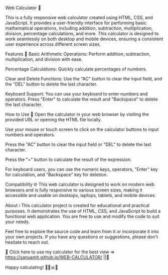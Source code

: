 Web Calculator 🧮


This is a fully responsive web calculator created using HTML, CSS, and JavaScript. It provides a user-friendly interface for performing basic mathematical operations, including addition, subtraction, multiplication, division, percentage calculations, and more. This calculator is designed to work seamlessly on both desktop and mobile devices, ensuring a consistent user experience across different screen sizes.

Features 🚀
Basic Arithmetic Operations: Perform addition, subtraction, multiplication, and division with ease.

Percentage Calculations: Quickly calculate percentages of numbers.

Clear and Delete Functions: Use the "AC" button to clear the input field, and the "DEL" button to delete the last character.

Keyboard Support: You can use your keyboard to enter numbers and operators. Press "Enter" to calculate the result and "Backspace" to delete the last character.

How to Use 📝
Open the calculator in your web browser by visiting the provided URL or opening the HTML file locally.

Use your mouse or touch screen to click on the calculator buttons to input numbers and operators.

Press the "AC" button to clear the input field or "DEL" to delete the last character.

Press the "=" button to calculate the result of the expression.

For keyboard users, you can use the numeric keys, operators, "Enter" key for calculation, and "Backspace" key for deletion.

Compatibility 🌐
This web calculator is designed to work on modern web browsers and is fully responsive to various screen sizes, making it accessible and usable on desktops, laptops, tablets, and mobile devices.

About ℹ️
This calculator project is created for educational and practical purposes. It demonstrates the use of HTML, CSS, and JavaScript to build a functional web application. You are free to use and modify the code to suit your needs.

Feel free to explore the source code and learn from it or incorporate it into your own projects. If you have any questions or suggestions, please don't hesitate to reach out.

🔗 Click here to use my calculator for the best view => https://sanuamit.github.io/WEB-CALCULATOR/ ||🌟

Happy calculating! 🧑‍🏫📊🎉
